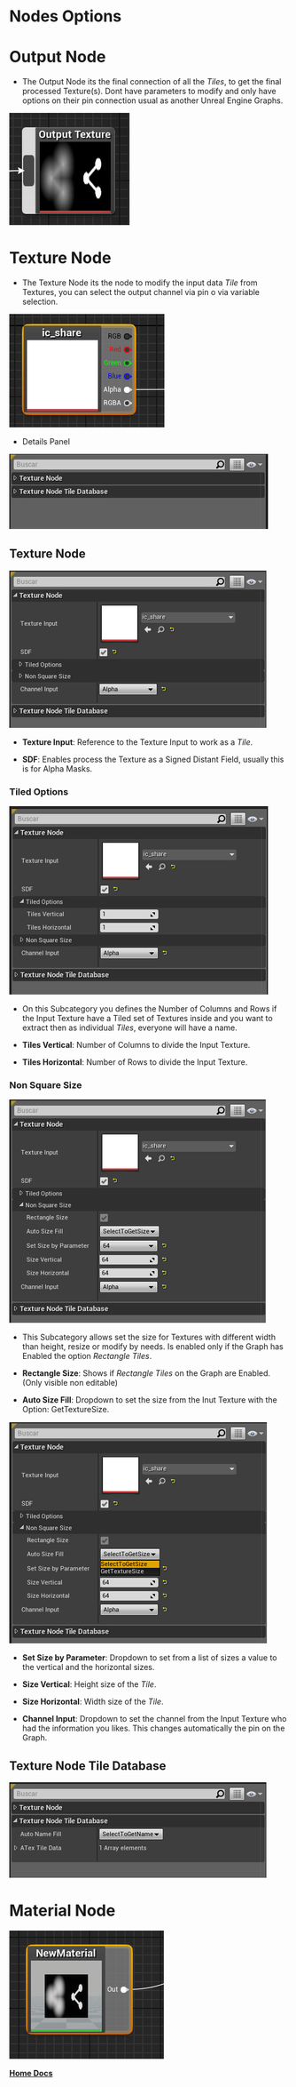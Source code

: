 # Nodes Options

# Output Node

- The Output Node its the final connection of all the *Tiles*, to get the final processed Texture(s). Dont have parameters to modify and only have options on their pin connection usual as another Unreal Engine Graphs.

![OutputNode](/Images/OutputNode.jpg)

# Texture Node

- The Texture Node its the node to modify the input data *Tile* from Textures, you can select the output channel via pin o via variable selection.

![TextureNode](/Images/TextureNode.jpg)

- Details Panel

![TN-tn](/Images/TN-tn.jpg)

## Texture Node

![TN-tnexpanded](/Images/TN-tnexpanded.jpg)

- **Texture Input**: Reference to the Texture Input to work as a *Tile*.

- **SDF**: Enables process the Texture as a Signed Distant Field, usually this is for Alpha Masks.

### Tiled Options

![TN-tn-to](/Images/TN-tn-to.jpg)

- On this Subcategory you defines the Number of Columns and Rows if the Input Texture have a Tiled set of Textures inside and you want to extract then as individual *Tiles*, everyone will have a name.

- **Tiles Vertical**: Number of Columns to divide the Input Texture.

- **Tiles Horizontal**: Number of Rows to divide the Input Texture.

### Non Square Size

![TN-tn-nss](/Images/TN-tn-nss.jpg)

- This Subcategory allows set the size for Textures with different width than height, resize or modify by needs. Is enabled only if the Graph has Enabled the option *Rectangle Tiles*.

- **Rectangle Size**: Shows if *Rectangle Tiles* on the Graph are Enabled.(Only visible non editable)

- **Auto Size Fill**: Dropdown to set the size from the Inut Texture with the Option: GetTextureSize.

![TN-tn-nssex](/Images/TN-tn-nssex.jpg)

- **Set Size by Parameter**: Dropdown to set from a list of sizes a value to the vertical and the horizontal sizes.

- **Size Vertical**: Height size of the *Tile*.

- **Size Horizontal**: Width size of the *Tile*.

- **Channel Input**: Dropdown to set the channel from the Input Texture who had the information you likes. This changes automatically the pin on the Graph.

## Texture Node Tile Database

![TN-tntd](/Images/TN-tntd.jpg)

# Material Node

![MaterialNode](/Images/MaterialNode.jpg)

[**Home Docs**](https://cheke.github.io/MultiPacker)
